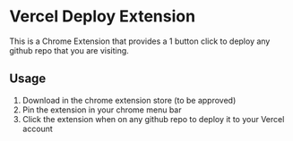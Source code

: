 # Vercel Deploy Extension

This is a Chrome Extension that provides a 1 button click to deploy any github repo that you are visiting.

## Usage

1. Download in the chrome extension store (to be approved)
2. Pin the extension in your chrome menu bar
3. Click the extension when on any github repo to deploy it to your Vercel account
